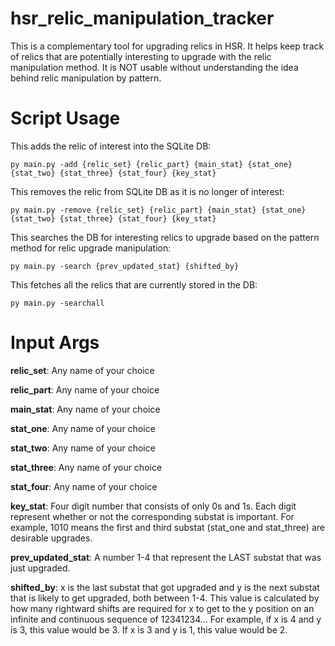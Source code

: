 # hsr_relic_manipulation_tracker
This is a complementary tool for upgrading relics in HSR. It helps keep track of relics that are potentially interesting to upgrade with the relic manipulation method. It is NOT usable without understanding the idea behind relic manipulation by pattern.

# Script Usage
This adds the relic of interest into the SQLite DB:

    py main.py -add {relic_set} {relic_part} {main_stat} {stat_one} {stat_two} {stat_three} {stat_four} {key_stat}

This removes the relic from SQLite DB as it is no longer of interest:

    py main.py -remove {relic_set} {relic_part} {main_stat} {stat_one} {stat_two} {stat_three} {stat_four} {key_stat}

This searches the DB for interesting relics to upgrade based on the pattern method for relic upgrade manipulation:

    py main.py -search {prev_updated_stat} {shifted_by}

This fetches all the relics that are currently stored in the DB:

    py main.py -searchall

# Input Args
**relic_set**: Any name of your choice

**relic_part**: Any name of your choice

**main_stat**: Any name of your choice

**stat_one**: Any name of your choice

**stat_two**: Any name of your choice

**stat_three**: Any name of your choice

**stat_four**: Any name of your choice

**key_stat**: Four digit number that consists of only 0s and 1s. Each digit represent whether or not the corresponding substat is important. For example, 1010 means the first and third substat (stat_one and stat_three) are desirable upgrades.

**prev_updated_stat**: A number 1-4 that represent the LAST substat that was just upgraded.

**shifted_by**: x is the last substat that got upgraded and y is the next substat that is likely to get upgraded, both between 1-4. This value is calculated by how many rightward shifts are required for x to get to the y position on an infinite and continuous sequence of 12341234... For example, if x is 4 and y is 3, this value would be 3. If x is 3 and y is 1, this value would be 2.

